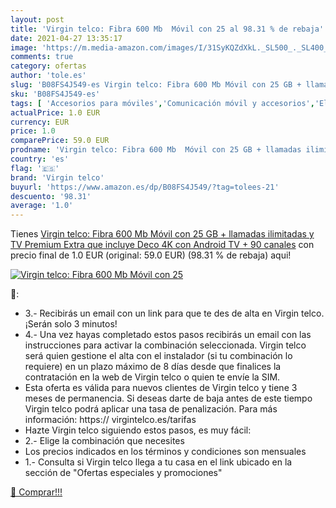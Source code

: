 ```yaml
---
layout: post
title: 'Virgin telco: Fibra 600 Mb  Móvil con 25 al 98.31 % de rebaja'
date: 2021-04-27 13:35:17
image: 'https://m.media-amazon.com/images/I/31SyKQZdXkL._SL500_._SL400_.jpg'
comments: true
category: ofertas
author: 'tole.es'
slug: 'B08FS4J549-es Virgin telco: Fibra 600 Mb Móvil con 25 GB + llamadas...'
sku: 'B08FS4J549-es'
tags: [ 'Accesorios para móviles','Comunicación móvil y accesorios','Electrónica','Telefonía fija y accesorios','Teléfonos analógicos','android','virgin telco', ]
actualPrice: 1.0 EUR
currency: EUR
price: 1.0
comparePrice: 59.0 EUR
prodname: 'Virgin telco: Fibra 600 Mb  Móvil con 25 GB + llamadas ilimitadas y TV Premium Extra que incluye Deco 4K con Android TV + 90 canales'
country: 'es'
flag: '🇪🇸'
brand: 'Virgin telco'
buyurl: 'https://www.amazon.es/dp/B08FS4J549/?tag=tolees-21'
descuento: '98.31'
average: '1.0'
---
```


Tienes [Virgin telco: Fibra 600 Mb  Móvil con 25 GB + llamadas ilimitadas y TV Premium Extra que incluye Deco 4K con Android TV + 90 canales](https://www.amazon.es/dp/B08FS4J549/?tag=tolees-21) con precio final de  1.0 EUR (original: 59.0 EUR) (98.31 %  de rebaja) aqui!

[![Virgin telco: Fibra 600 Mb  Móvil con 25](https://m.media-amazon.com/images/I/31SyKQZdXkL._SL500_._SL400_.jpg)](https://www.amazon.es/dp/B08FS4J549/?tag=tolees-21)

🔎:

- 3.- Recibirás un email con un link para que te des de alta en Virgin telco. ¡Serán solo 3 minutos!
- 4.- Una vez hayas completado estos pasos recibirás un email con las instrucciones para activar la combinación seleccionada. Virgin telco será quien gestione el alta con el instalador (si tu combinación lo requiere) en un plazo máximo de 8 días desde que finalices la contratación en la web de Virgin telco o quien te envíe la SIM.
- Esta oferta es válida para nuevos clientes de Virgin telco y tiene 3 meses de permanencia. Si deseas darte de baja antes de este tiempo Virgin telco podrá aplicar una tasa de penalización. Para más información: https:// virgintelco.es/tarifas
- Hazte Virgin telco siguiendo estos pasos, es muy fácil:
- 2.- Elige la combinación que necesites
- Los precios indicados en los términos y condiciones son mensuales
- 1.- Consulta si Virgin telco llega a tu casa en el link ubicado en la sección de "Ofertas especiales y promociones"

[🛒 Comprar!!!](https://www.amazon.es/dp/B08FS4J549/?tag=tolees-21)
